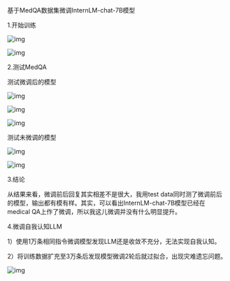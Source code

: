 基于MedQA数据集微调InternLM-chat-7B模型

1.开始训练

![img](https://app.yinxiang.com/FileSharing.action?hash=1/e9de4926570c339d59e76e0b45a72c99-117779)

![img](https://app.yinxiang.com/FileSharing.action?hash=1/89c63d01989b2514855b3edd315a82bc-8248)

2.测试MedQA

测试微调后的模型

![img](https://app.yinxiang.com/FileSharing.action?hash=1/61c874e079debdef5379fc7454cc6b85-135597)

![img](https://app.yinxiang.com/FileSharing.action?hash=1/98d1fdd4203f6583027be408ec43d2a6-30551)

![img](https://app.yinxiang.com/FileSharing.action?hash=1/7033bb244fe7ff2925ddb96308474d2e-20347)

测试未微调的模型

![img](https://app.yinxiang.com/FileSharing.action?hash=1/b5fdfc90d1f127e81c149e440233e333-31300)

![img](https://app.yinxiang.com/FileSharing.action?hash=1/155f1507616acd6fa6271beca874c1e9-30669)

3.结论

从结果来看，微调前后回复其实相差不是很大，我用test data同时测了微调前后的模型，输出都有模有样。其实，可以看出InternLM-chat-7B模型已经在medical QA上作了微调，所以我这儿微调并没有什么明显提升。

4.微调自我认知LLM

1）使用1万条相同指令微调模型发现LLM还是收敛不充分，无法实现自我认知。

2）将训练数据扩充至3万条后发现模型微调2轮后就过拟合，出现灾难遗忘问题。

![img](https://app.yinxiang.com/FileSharing.action?hash=1/dd67ed8ca1f80ad9b43102c327c7b05a-31871)

